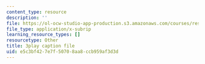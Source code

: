 ```yaml
---
content_type: resource
description: ''
file: https://ol-ocw-studio-app-production.s3.amazonaws.com/courses/res-18-006-calculus-revisited-single-variable-calculus-fall-2010/e5c3bf427e7f50708aa8ccb959af3d3d_IVVwFEnmFUk.vtt
file_type: application/x-subrip
learning_resource_types: []
resourcetype: Other
title: 3play caption file
uid: e5c3bf42-7e7f-5070-8aa8-ccb959af3d3d
---
```

